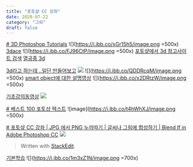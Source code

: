 ```yaml
---
title: "포토샾 CC 강좌"
date: 2020-07-22
category: "그외"
draft: false
---
```

[# 3D Photoshop Tutorials](https://photoshoptrainingchannel.com/3d-photoshop-tutorials/)
![](https://i.ibb.co/xGr15h5/image.png =500x)
[3dace](https://cvl-demos.cs.nott.ac.uk/vrn/view.php?name=../59b415560b915)
![](https://i.ibb.co/FJ96CtP/image.png =500x)
[포토샾에서 3d 참고사이트 검색](https://www.google.com/search?q=photoshop%202020%20cc%203d&oq=photoshop%202020%20cc%203d&aqs=chrome..69i57j0l3.11374j0j4&sourceid=chrome&ie=UTF-8)
[열공중  3d](https://blogs.adobe.com/creativedialogue/design-ko/how-to-create-3d-models-in-photoshop/)

[3d라고 하는데 ..일단 만들어보고](https://www.youtube.com/watch?v=rrYBB5oyHyg)
![](https://i.ibb.co/1QX4ZpX/image.png)
![](https://i.ibb.co/QDDRcqM/image.png =500x)
[smart object에 대한 설명영상](http://blog.naver.com/pungwun/220244881406)
![](https://i.ibb.co/x2DRtzW/image.png =500x)

[기초강의동영상](https://www.youtube.com/watch?v=NqLK-OibL5A&list=PLF3xwVWbSafz2UUEFr8BVkjQw6V806kdd)
![](https://i.ibb.co/ZgQ9VY8/image.png)

[# 베스트 100 포토샵 텍스트](https://design.tutsplus.com/ko/articles/100-best-text-effect-tutorials--cms-28650)
![image](https://i.ibb.co/t4hWhXJ/image.png =500x)


[# 포토샾 CC 강좌 | JPG 에서 PNG 누끼따기 | 글씨나 그림에 합성하기 | Blend If in Adobe Photoshop CC](https://www.youtube.com/watch?v=dIigrr8R8H4)
![](https://i.ibb.co/HxWDbSr/image.png)
> Written with [StackEdit](https://stackedit.io/).

[기본학습](https://www.youtube.com/watch?v=CXE3x5opeC8&list=PLLtzrE3hP5SS6pPcZ43797J5tcvdBRMde&index=14)
![](https://i.ibb.co/1m3xZ1N/image.png =700x)
<!--stackedit_data:
eyJoaXN0b3J5IjpbNDA3MDgzOTI1LDU1ODQzMTEzOSwtMTgwMD
cyNDI4Niw3ODkwNzcyNzcsLTU3ODEwOTk4NywxODg0ODYwNzQ5
LDg2Njc2Mzg0OCwxMzk5ODQ4MzM2LC0xODk3MTU4Nzg3LDIxMT
k3Mzc4MzVdfQ==
-->